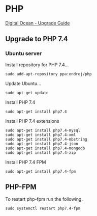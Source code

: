 # PHP

[Digital Ocean - Upgrade Guide](https://www.digitalocean.com/community/tutorials/how-to-upgrade-to-php-7-on-ubuntu-14-04)

## Upgrade to PHP 7.4

### Ubuntu server
Install repository for PHP 7.4...
```
sudo add-apt-repository ppa:ondrej/php
```
Update Ubuntu...
```
sudo apt-get update
```
Install PHP 7.4
```
sudo apt-get install php7.4
```
Install PHP 7.4 extensions
```
sudo apt-get install php7.4-mysql
sudo apt-get install php7.4-xml
sudo apt-get install php7.4-mbstring
sudo apt-get install php7.4-json
sudo apt-get install php7.4-mongodb
sudo apt-get install php7.4-zip
```
Install PHP 7.4 FPM
```
sudo apt-get install php7.4-fpm
```

## PHP-FPM

To restart php-fpm run the following.

```
sudo systemctl restart php7.4-fpm
```
